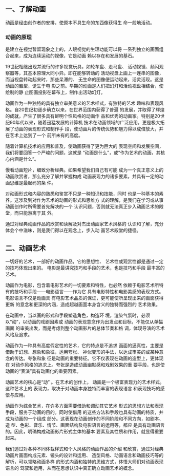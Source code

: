 ## 一、了解动画
动画是经由创作者的安排，使原本不具生命的东西像获得生 命一般地活动。

### 动画的原理

是建立在视觉暂留现象之上的，人眼视觉的生理功能可以将 一系列独立的画面组合起来，成为连续运动的视像，它是动画 赖以存在和发展的基石。

19世纪相继出现并流行的许多视觉玩具，如轮车盘、走马盘、 活动视镜、频闪观察器等，其基本原理大同小异。即在能够转动的 活动视盘上画上一连串的图像，而当视盘转动起来时，那些呆滞的、 无生命的图像便运动起来，活灵活现。这是动画的雏型，诞生于电 影之前。早期的动画是人们把幻灯和活动视盘相结合，使绘制的静 止图画投影在幕布上，制作出活动幻灯。

动画作为一种独特的具有独立审美意义的艺术样式，有独特的艺术 趣味和表现风格。自20世纪初逐步确立以来，在世界范围内获得了普遍 的发展，并取得了辉煌的成就，产生了很多具有鲜明个性风格的动画作 品和优秀的动画家。特别是20世纪90年代以来，随着迅猛发展的计算机 技术在动画领域的广泛应用，更是极大拓展了动画的表现形式和制作手 段，使动画片的传统优势和魅力得以成倍放大，并在艺术上达到了一个 前所未有的高度。

随着计算机技术的应用和普及，使动画获得了更为巨大的 表现空间和发展空间，我们将要回答一个严峻的问题，这就是 “动画是什么”，或“作为艺术的动画，其核心内涵是什么”。

慢看动画短片，细致分析经典。如果希望我们自己有可能 成为一个真正意义上的动画欣赏者，那么充分了解并掌握构成 动画表现力的诸多要素，并具有一定的动画思维是最起码的条 件。

对动画形式和内容的熟悉和鉴赏不只是一种知识和技能，同时 也是一种基本的素养。这涉及到对作为艺术的动画的形式和思维方 式的理解，是我们在学习或从事动画创作时所需要首先解决的一个 认识问题，否则就无法真正步入动画艺术的殿堂，而只能游离于其 外。

通过对经典动画作品的欣赏和读解及对杰出动画家艺术风格的 认识和了解，充分体会个中滋味，则是我们得以在观念上，步入动 画艺术殿堂的捷径。

## 二、动画艺术

一切好的艺术，一部好的动画作品，它的思想性、 艺术性或观赏性都是通过一定的技巧体现出来的。 电影是最讲究技巧和手段的艺术，也是技巧和手段 最丰富的艺术。

动画作为电影，包含着电影艺术的一切要素和特性，也必然 依赖于电影艺术所特有的技巧和手段——电影语言——作为它 具有电影特性和电影美感的表现方式。电影语言不仅是动画具 有电影艺术品质的保证，更可能使所呈现出来的画面获得更新 的意念和更深的内涵，造成超越画面本身含义的独特而强烈的 艺术效果。

在动画中，当以画的形式和手段塑造角色，构造环 境，渲染气氛时，必须以“动”，以动画的戏剧因素或 动画的表现意念作为出发点和目标，不能仅从单幅画面 的审美出发，而是考虑到整个动画影片的总体节奏和格 调，体现导演的艺术风格及追求。

动画作为一种具有高度假定性的艺术，它的特点是不追求 画面的逼真性，主要是借助于幻想、想象和象征，运用夸张、 神似变形的手法，以达成审美的或某种意念的传达。夸张和象 征是动画的重要特征。它不仅表现在动画的造型上，更体现在 对动作风格的追求上。夸张是造成动画幽默感和戏剧效果的重 要手段，也是使动画的“表演”具有动画化的重要因素。

动画艺术的核心是“动” 。在艺术的创作上， 动画是一个极富表现力的艺术样式。这种艺术上的 表现力，取决于对动画本身独特而丰富的表现语言 和表现技巧的感悟与应用。

动画作为综合艺术，在许多方面需要借助和调动其它艺术 形式的思想方法和表现手段，服务于动画的目的。同时使借用 的这些方法和手段也具有动画的特质，并成为动画的一个组成 部分。这表现在动画创作的不同阶段和不同方向，如剧本、造 型、色彩、音乐、情节、画面结构及电影语言的运用等，都应 是具有动画语言的。因此，明确构成动画影片形式主体的基本 要素及其性质和作用，就显得重要起来。

我们透过对各种不同体裁样式和个人风格的动画作品的介绍 和欣赏，通过对经典动画片画面构成元素、镜头的设计和运用、 造型风格、动画语言和动画技巧等的解析，可以领略动画多样 的形式内涵和独特的思维方式，体悟大师们对动画表现语言的 驾驭和运用，从而在思想认识中真正确立动画艺术的概念。